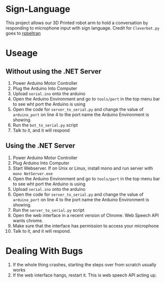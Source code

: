 # Sign-Language
This project allows our 3D Printed robot arm to hold a conversation by responding to microphone input with sign language.
Credit for `Cleverbot.py` goes to [rpbeltran](https://github.com/rpbeltran/cleverbot-api)

# Useage
## Without using the .NET Server
1. Power Arduino Motor Controller
2. Plug the Arduino Into Computer
3. Upload `serial.ino` onto the arduino
4. Open the Arduino Environment and go to `tools/port` in the top menu bar to see wht port the Arduino is using
5. Open the code for `server_to_serial.py` and change the value of `arduino_port` on line 4 to the port name the Arduino Environment is showing.
7. Run the `bot_to_serial.py` script
8. Talk to it, and it will respond

## Using the .NET Server
1. Power Arduino Motor Controller
2. Plug Arduino Into Computer
3. Start Webserver. If on Unix or Linux, install mono and run server with `mono NetServer.exe`
4. Open the Arduino Environment and go to `tools/port` in the top menu bar to see wht port the Arduino is using
5. Upload `serial.ino` onto the arduino
6. Open the code for `server_to_serial.py` and change the value of `arduino_port` on line 4 to the port name the Arduino Environment is showing.
7. Run the `server_to_serial.py` script
8. Open the web interface in a recent version of Chrome. Web Speech API wants chrome.
9. Make sure that the interface has permission to access your microphone
10. Talk to it, and it will respond.

# Dealing With Bugs
1. If the whole thing crashes, starting the steps over from scratch usually works
2. If the web interface hangs, restart it. This is web speech API acting up.
